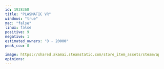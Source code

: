 ```yaml
---
id: 1938360
title: "PLASMATIC VR"
windows: "true"
mac: "false"
linux: false
positive: 9
negative: 1
estimated_owners: "0 - 20000"
peak_ccu: 0

image: https://shared.akamai.steamstatic.com/store_item_assets/steam/apps/1938360/header.jpg?t=1725010962
opinions:
---
```

